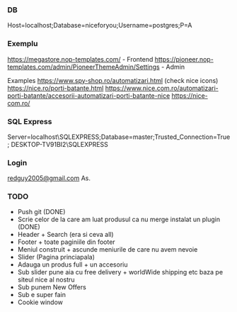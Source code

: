 ### DB

Host=localhost;Database=niceforyou;Username=postgres;P=A

### Exemplu

https://megastore.nop-templates.com/ - Frontend
https://pioneer.nop-templates.com/admin/PioneerThemeAdmin/Settings - Admin

Examples
https://www.spy-shop.ro/automatizari.html (check nice icons)
https://nice.ro/porti-batante.html
https://www.nice.com.ro/automatizari-porti-batante/accesorii-automatizari-porti-batante-nice
https://nice-com.ro/

### SQL Express
Server=localhost\SQLEXPRESS;Database=master;Trusted_Connection=True;
DESKTOP-TV91BI2\SQLEXPRESS
### Login
redguy2005@gmail.com
As.

### TODO

- Push git (DONE)
- Scrie celor de la care am luat produsul ca nu merge instalat un plugin (DONE)
- Header + Search (era si ceva all)
- Footer + toate paginiile din footer
- Meniul construit + ascunde meniurile de care nu avem nevoie
- Slider (Pagina princiapala)
- Adauga un produs full + un accesoriu
- Sub slider pune aia cu free delivery + worldWide shipping etc baza pe siteul nice al nostru
- Sub punem New Offers
- Sub e super fain
- Cookie window
